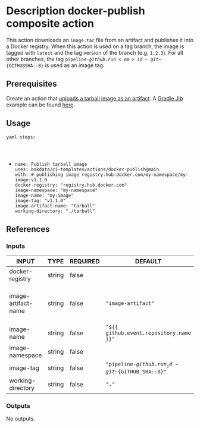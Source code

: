 <h1>Description docker-publish composite action</h1>

This action downloads an <code>image.tar</code> file from an artifact and publishes it into a Docker registry. When this action is used on a tag branch, the image is tagged with <code>latest</code> and the tag version of the branch (e.g. <code>1.2.3</code>). For all other branches, the tag <code>pipeline-${{ github.run<em>id }}-git-${GITHUB</em>SHA::8}</code> is used as an image tag.

<h2>Prerequisites</h2>

Create an action that <a href="https://github.com/actions/upload-artifact">uploads a tarball image as an artifact</a>. A <a href="https://github.com/GoogleContainerTools/jib/tree/master/jib-gradle-plugin">Gradle Jib</a> example can be found <a href="https://github.com/bakdata/ci-templates/tree/main/actions/java-gradle-build-jib">here</a>.

<h2>Usage</h2>

<code>yaml
steps:

<ul>
<li>name: Publish tarball image
uses: bakdata/ci-templates/actions/docker-publish@main
with: # publishing image registry.hub.docker.com/my-namespace/my-image:v1.1.0
docker-registry: "registry.hub.docker.com"
image-namespace: "my-namespace"
image-name: "my-image"
image-tag: "v1.1.0"
image-artifact-name: "tarball"
working-directory: "./tarball"
</code></li>
</ul>

<h2>References</h2>

<h3>Inputs</h3>

<!-- AUTO-DOC-INPUT:START - Do not remove or modify this section -->

|        INPUT        |  TYPE  | REQUIRED |                        DEFAULT                         |                                                      DESCRIPTION                                                      |
|---------------------|--------|----------|--------------------------------------------------------|-----------------------------------------------------------------------------------------------------------------------|
|   docker-registry   | string |  false   |                                                        |                                       Host where the image should be pushed to.                                       |
| image-artifact-name | string |  false   |                   <code>"image-artifact"</code>                   | Name of the artifact that contains the Docker image.tar file to push, see https://github.com/actions/upload-artifact. |
|     image-name      | string |  false   |        <code>"${{ github.event.repository.name }}"</code>         |                                                 Name of Docker image.                                                 |
|   image-namespace   | string |  false   |                                                        |                                              Namespace of Docker image.                                               |
|      image-tag      | string |  false   | <code>"pipeline-${{ github.run_id }}-git-${GITHUB_SHA::8}"</code> |                                                 Tag of Docker image.                                                  |
|  working-directory  | string |  false   |                         <code>"."</code>                          |                                     Working directory for your Docker artifacts.                                      |

<!-- AUTO-DOC-INPUT:END -->

<h3>Outputs</h3>

<!-- AUTO-DOC-OUTPUT:START - Do not remove or modify this section -->
No outputs.
<!-- AUTO-DOC-OUTPUT:END -->
